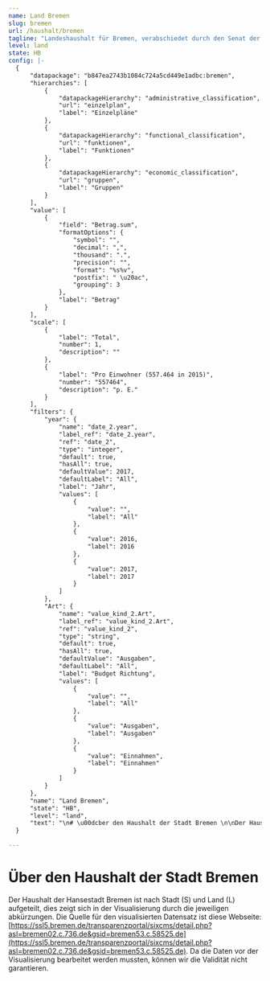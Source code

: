 ```yaml
---
name: Land Bremen
slug: bremen
url: /haushalt/bremen
tagline: "Landeshaushalt für Bremen, verabschiedet durch den Senat der Stadt Bremen."
level: land
state: HB
config: |-
  {
      "datapackage": "b847ea2743b1084c724a5cd449e1adbc:bremen",
      "hierarchies": [
          {
              "datapackageHierarchy": "administrative_classification",
              "url": "einzelplan",
              "label": "Einzelpläne"
          },
          {
              "datapackageHierarchy": "functional_classification",
              "url": "funktionen",
              "label": "Funktionen"
          },
          {
              "datapackageHierarchy": "economic_classification",
              "url": "gruppen",
              "label": "Gruppen"
          }
      ],
      "value": [
          {
              "field": "Betrag.sum",
              "formatOptions": {
                  "symbol": "",
                  "decimal": ",",
                  "thousand": ".",
                  "precision": "",
                  "format": "%s%v",
                  "postfix": " \u20ac",
                  "grouping": 3
              },
              "label": "Betrag"
          }
      ],
      "scale": [
          {
              "label": "Total",
              "number": 1,
              "description": ""
          },
          {
              "label": "Pro Einwohner (557.464 in 2015)",
              "number": "557464",
              "description": "p. E."
          }
      ],
      "filters": {
          "year": {
              "name": "date_2.year",
              "label_ref": "date_2.year",
              "ref": "date_2",
              "type": "integer",
              "default": true,
              "hasAll": true,
              "defaultValue": 2017,
              "defaultLabel": "All",
              "label": "Jahr",
              "values": [
                  {
                      "value": "",
                      "label": "All"
                  },
                  {
                      "value": 2016,
                      "label": 2016
                  },
                  {
                      "value": 2017,
                      "label": 2017
                  }
              ]
          },
          "Art": {
              "name": "value_kind_2.Art",
              "label_ref": "value_kind_2.Art",
              "ref": "value_kind_2",
              "type": "string",
              "default": true,
              "hasAll": true,
              "defaultValue": "Ausgaben",
              "defaultLabel": "All",
              "label": "Budget Richtung",
              "values": [
                  {
                      "value": "",
                      "label": "All"
                  },
                  {
                      "value": "Ausgaben",
                      "label": "Ausgaben"
                  },
                  {
                      "value": "Einnahmen",
                      "label": "Einnahmen"
                  }
              ]
          }
      },
      "name": "Land Bremen",
      "state": "HB",
      "level": "land",
      "text": "\n# \u00dcber den Haushalt der Stadt Bremen \n\nDer Haushalt der Hansestadt Bremen ist nach Stadt (S) und Land (L) aufgeteilt, dies zeigt sich in der Visualisierung durch die jeweiligen abk\u00fcrzungen.\n"
  }

---
```


# Über den Haushalt der Stadt Bremen 

Der Haushalt der Hansestadt Bremen ist nach Stadt (S) und Land (L) aufgeteilt, dies zeigt sich in der Visualisierung durch die jeweiligen abkürzungen. Die Quelle für den visualisierten Datensatz ist diese Webseite: [https://ssl5.bremen.de/transparenzportal/sixcms/detail.php?asl=bremen02.c.736.de&gsid=bremen53.c.58525.de](https://ssl5.bremen.de/transparenzportal/sixcms/detail.php?asl=bremen02.c.736.de&gsid=bremen53.c.58525.de). Da die Daten vor der Visualisierung bearbeitet werden mussten, können wir die Validität nicht garantieren.


